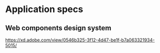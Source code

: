 # Application specs

## Web components design system

https://xd.adobe.com/view/0546b325-3f12-4d47-be1f-b7a063321934-5015/

